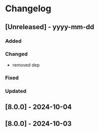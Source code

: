 # Changelog
## [Unreleased] - yyyy-mm-dd

### Added

### Changed
- removed dep

### Fixed

### Updated

## [8.0.0] - 2024-10-04


## [8.0.0] - 2024-10-03
